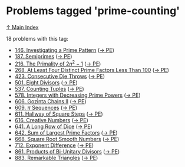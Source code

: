 # Problems tagged 'prime-counting'

[↑ Main Index](../README.md)

18 problems with this tag:

- [146. Investigating a Prime Pattern](../problems/146.md) ([→ PE](https://projecteuler.net/problem=146))
- [187. Semiprimes](../problems/187.md) ([→ PE](https://projecteuler.net/problem=187))
- [216. The Primality of $2n^2 - 1$](../problems/216.md) ([→ PE](https://projecteuler.net/problem=216))
- [268. At Least Four Distinct Prime Factors Less Than 100](../problems/268.md) ([→ PE](https://projecteuler.net/problem=268))
- [423. Consecutive Die Throws](../problems/423.md) ([→ PE](https://projecteuler.net/problem=423))
- [501. Eight Divisors](../problems/501.md) ([→ PE](https://projecteuler.net/problem=501))
- [537. Counting Tuples](../problems/537.md) ([→ PE](https://projecteuler.net/problem=537))
- [578. Integers with Decreasing Prime Powers](../problems/578.md) ([→ PE](https://projecteuler.net/problem=578))
- [606. Gozinta Chains II](../problems/606.md) ([→ PE](https://projecteuler.net/problem=606))
- [609. $\pi$ Sequences](../problems/609.md) ([→ PE](https://projecteuler.net/problem=609))
- [611. Hallway of Square Steps](../problems/611.md) ([→ PE](https://projecteuler.net/problem=611))
- [616. Creative Numbers](../problems/616.md) ([→ PE](https://projecteuler.net/problem=616))
- [641. A Long Row of Dice](../problems/641.md) ([→ PE](https://projecteuler.net/problem=641))
- [642. Sum of Largest Prime Factors](../problems/642.md) ([→ PE](https://projecteuler.net/problem=642))
- [668. Square Root Smooth Numbers](../problems/668.md) ([→ PE](https://projecteuler.net/problem=668))
- [712. Exponent Difference](../problems/712.md) ([→ PE](https://projecteuler.net/problem=712))
- [861. Products of Bi-Unitary Divisors](../problems/861.md) ([→ PE](https://projecteuler.net/problem=861))
- [883. Remarkable Triangles](../problems/883.md) ([→ PE](https://projecteuler.net/problem=883))
